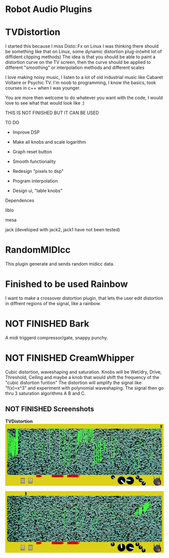 Robot Audio Plugins
================


TVDistortion
===========
I started this because I miss Disto::Fx on Linux
I was thinking there should be something like that on Linux,
some dynamic distortion plug-in(whit lot of diffident clipping methods)
The idea is that you should be able to paint a distortion curve on the TV screen,
then the curve should be applied to different "smoothing" or interpolation methods and different scales


I love making noisy music, I listen to a lot of old industrial music like Cabaret Voltaire or Psychic TV.
I'm noob to programming, I know the basics, took courses in c++ when I was younger.

You are more then welcome to do whatever you want with the code, I would love to see what that would look like :)

THIS IS NOT FINISHED BUT IT CAN BE USED


TO DO

* Improve DSP

* Make all knobs and scale logarithm

* Graph reset button

* Smooth functionality

* Redesign "pixels to dsp"

* Program interpolation

* Design ui, "lable knobs"



Dependences

liblo

mesa 

jack (developed with jack2, jack1 have not been tested)

RandomMIDIcc
===========

This plugin generate and sends random midicc data.

Finished to be used
Rainbow
===========

I want to make a crossover distortion plugin, that lets the user edit distortion in diffrent regions of the signal, like a rainbow.

NOT FINISHED
Bark
===========

A midi triggerd compressor/gate, snappy punchy.

NOT FINISHED
CreamWhipper
===========

Cubic distortion, waveshaping and saturation. Knobs will be Wet/dry, Drive, Threshold, Ceiling and maybe a knob that would shift the frequency of the "cubic distortion funtion"
The distortion will amplify the signal like "f(x)=x^3" and experiment with polynomial waveshaping. The signal then go thru 3 saturation algorithms A B and C.

NOT FINISHED
Screenshots
-----------
<b>

TVDistortion<br/>
![screenshot](https://raw.githubusercontent.com/martinbangens/TVDistortion/master/plugins/TVDistortion/snapshot1.png "TVDistortion")

![screenshot](https://raw.githubusercontent.com/martinbangens/TVDistortion/master/plugins/TVDistortion/snapshot2.png "TVDistortion")

</b>
